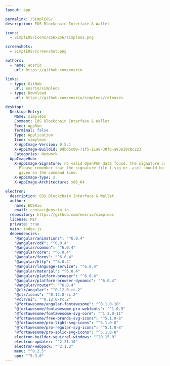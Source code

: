```yaml
---
layout: app

permalink: /SimplEOS/
description: EOS Blockchain Interface & Wallet

icons:
  - SimplEOS/icons/256x256/simpleos.png

screenshots:
  - SimplEOS/screenshot.png

authors:
  - name: eosrio
    url: https://github.com/eosrio

links:
  - type: GitHub
    url: eosrio/simpleos
  - type: Download
    url: https://github.com/eosrio/simpleos/releases

desktop:
  Desktop Entry:
    Name: simpleos
    Comment: EOS Blockchain Interface & Wallet
    Exec: AppRun
    Terminal: false
    Type: Application
    Icon: simpleos
    X-AppImage-Version: 0.5.1
    X-AppImage-BuildId: 0dbd5c00-71f5-11a8-30f6-a93e10c8c223
    Categories: Network
  AppImageHub:
    X-AppImage-Signature: no valid OpenPGP data found. the signature could not be verified.
      Please remember that the signature file (.sig or .asc) should be the first file
      given on the command line.
    X-AppImage-Type: 2
    X-AppImage-Architecture: x86_64

electron:
  description: EOS Blockchain Interface & Wallet
  author:
    name: EOSRio
    email: contact@eosrio.io
  repository: https://github.com/eosrio/simpleos
  license: MIT
  private: true
  main: index.js
  dependencies:
    "@angular/animations": "^6.0.4"
    "@angular/cdk": "^6.0.4"
    "@angular/common": "^6.0.4"
    "@angular/core": "^6.0.4"
    "@angular/forms": "^6.0.4"
    "@angular/http": "^6.0.4"
    "@angular/language-service": "^6.0.4"
    "@angular/material": "^6.0.4"
    "@angular/platform-browser": "^6.0.4"
    "@angular/platform-browser-dynamic": "^6.0.4"
    "@angular/router": "^6.0.4"
    "@clr/angular": "^0.12.0-rc.2"
    "@clr/icons": "^0.12.0-rc.2"
    "@clr/ui": "^0.12.0-rc.2"
    "@fortawesome/angular-fontawesome": "^0.1.0-10"
    "@fortawesome/fontawesome-pro-webfonts": "^1.0.9"
    "@fortawesome/fontawesome-svg-core": "^1.2.0-11"
    "@fortawesome/free-brands-svg-icons": "^5.1.0-8"
    "@fortawesome/pro-light-svg-icons": "^5.1.0-8"
    "@fortawesome/pro-regular-svg-icons": "^5.1.0-8"
    "@fortawesome/pro-solid-svg-icons": "^5.1.0-8"
    electron-builder-squirrel-windows: "^20.15.0"
    electron-updater: "^2.21.10"
    electron-webpack: "^2.1.2"
    menu: "^0.2.5"
    opn: "^5.3.0"
---
```

